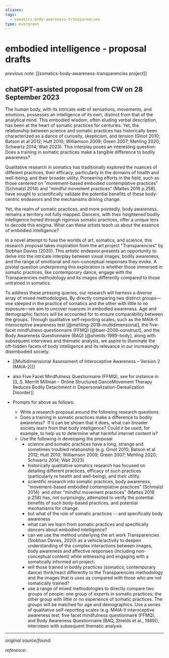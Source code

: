 ```yaml
---
aliases: 
tags:
  - somatics-body-awareness-transparencies
type: evergreen
---
```


# embodied intelligence - proposal drafts

_previous note:_ [[somatics-body-awareness-transparencies project]]

## chatGPT-assisted proposal from CW on 28 September 2023

The human body, with its intricate web of sensations, movements, and emotions, possesses an intelligence of its own, distinct from that of the analytical mind. This embodied wisdom, often eluding verbal description, has been at the heart of somatic practices for centuries. Yet, the relationship between science and somatic practices has historically been characterized as a dance of curiosity, skepticism, and tension (Ginot 2010; Batson et al 2012; Hutt 2010; Williamson 2009; Green 2007; Mehling 2020; Schwartz 2014; Wait 2023). This interplay poses an interesting question: Does a training in somatic practices make a tangible difference to bodily awareness? 

Qualitative research in somatics has traditionally explored the nuances of different practices, their efficacy, particularly in the domains of health and well-being, and their broader utility. Pioneering efforts in the field, such as those centered on "movement-based embodied contemplative practices" (Schmalzl 2014) and "mindful movement practices" (Mattes 2016 p.258), have sought to scientifically validate the potential benefits of these body-centric endeavors and the mechanisms driving change.  

Yet, the realm of somatic practices, and more pointedly, body awareness, remains a territory not fully mapped. Dancers, with their heightened bodily intelligence honed through rigorous somatic practices, offer a unique lens to decode this enigma. What can these artists teach us about the essence of embodied intelligence? 

In a novel attempt to fuse the worlds of art, somatics, and science, this research proposal takes inspiration from the art project "Transparencies" by Siobhan Davies (2020). This artistic endeavor presents an opportunity to delve into the intricate interplay between visual images, bodily awareness, and the range of emotional and non-conceptual responses they evoke. A pivotal question underpinning this exploration is whether those immersed in somatic practices, like contemporary dance, engage with the Transparencies methodology and its images differently compared to those untrained in somatics.  

To address these pressing queries, our research will harness a diverse array of mixed methodologies. By directly comparing two distinct groups—one steeped in the practice of somatics and the other with little to no exposure—we aim to uncover nuances in embodied awareness. Age and demographic factors will be accounted for to ensure comparability between the groups. Through qualitative self-reporting scales, such as the MAIA-II interoceptive awareness test [@mehling-2018-multidimensional], the five-facet mindfulness questionnaire (FFMQ) [@baer-2008-construct], and the Body Awareness Questionnaire (BAQ) [@shields-1989-body], along with subsequent interviews and thematic analysis, we aspire to illuminate the oft-hidden facets of body intelligence and its relevance in our increasingly disembodied society.

- [[Multidimensional Assessment of Interoceptive Awareness – Version 2 (MAIA-2)]]
- also Five Facet Mindfulness Questionnaire (FFMQ), see for instance in [[L.S. Merritt Millman - Online Structured DanceMovement Therapy Reduces Bodily Detachment in Depersonalization-Derealization Disorder]]

- Prompts for above as follows: 
	+ Write a research proposal around the following research questions.  
	+ Does a training in somatic practices make a difference to bodily awareness?  If it can be shown that it does, what can broader society learn from that body intelligence? Could it be used, for example, to help us to determine what harmful internet content is?  
	+ Use the following in developing the proposal  
		- science and somatic practices have a long, strange and sometimes troubled relationship (e.g. Ginot 2010; Batson et al 2012; Hutt 2010; Williamson 2009; Green 2007; Mehling 2020; Schwartz 2014; Wait 2023)  
		- historically qualitative somatics research has focused on detailing different practices, efficacy of such practices (particularly re health and well-being), and their utility. 
		- scientific research into somatic practices, body awareness, "movement-based embodied contemplative practices" (Schmalzl 2014)  and other "mindful movement practices" (Mattes 2016 p.258) has, not surprisingly, attempted to verify the potential benefits of such body-based practices, and potential mechanisms for change.  
		- but what of the role of somatic practices -- and specifically body awareness   
		- what can we learn from somatic practices and specifically dancers about embodied intelligence?  
		- can we use the method underlying the art work Transparencies (Siobhan Davies, 2020) as a vehicle/activity to deepen understanding of the complex interactions between images, body awareness and affective responses (including non-conceptual content) while witnessing and engaging with a somatically informed art project.   
		- will those trained in bodily practices (somatics; contemporary dance) think/react differently to the Transparencies methodology and the images that is uses as compared with those who are not somatically trained?  
		- use a range of mixed methodologies to directly compare two groups of people: one group of experts in somatic practices; the other group with little or no experience of somatic practices. The groups will be matched for age and demographics. Use a series of qualitative self-reporting scales (e.g. MAIA-II interoceptive awareness test, five facet mindfulness questionnaire (FFMQ), and Body Awareness Questionnaire (BAQ, Shields et al., 1989)), interviews with subsequent thematic analysis

---

_original source/found:_ 

_reference:_ 



